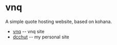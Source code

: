 vnq
========

A simple quote hosting website, based on kohana.

* [vnq](http://vnq.nitrated.net/) -- vnq site
* [dcchut](http://dcc.nitrated.net/) -- my personal site
